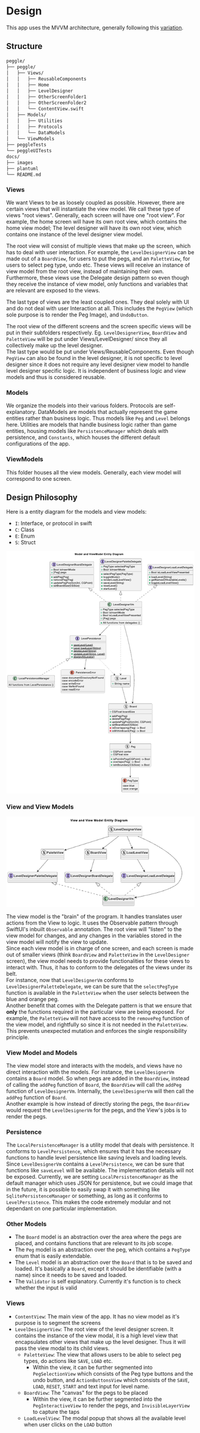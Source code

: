 # Design

This app uses the MVVM architecture, generally following this [variation](https://matteomanferdini.com/mvvm-swiftui/).



## Structure

```
peggle/
├── peggle/
│   ├── Views/
│   │   ├── ReusableComponents
│   │   ├── Home
│   │   ├── LevelDesigner
│   │   ├── OtherScreenFolder1
│   │   ├── OtherScreenFolder2
│   │   └── ContentView.swift
│   ├── Models/
│   │   ├── Utilities
│   │   ├── Protocols
│   │   └── DataModels
│   └── ViewModels
├── peggleTests
└── peggleUITests
docs/
├── images
├── plantuml
└── README.md
```

### Views

We want Views to be as loosely coupled as possible. However, there are certain views that will instantiate the view model. We call these type of views "root views". Generally, each screen will have one "root view". For example, the home screen will have its own root view, which contains the home view model; The level designer will have its own root view, which contains one instance of the level designer view model.

The root view will consist of multiple views that make up the screen, which has to deal with user interaction. For example, the `LevelDesignerView` can be made out of a `BoardView`, for users to put the pegs, and an `PaletteView`, for users to select peg type, undo etc. These views will receive an instance of view model from the root view, instead of maintaining their own. Furthermore, these views use the Delegate design pattern so even though they receive the instance of view model, only functions and variables that are relevant are exposed to the views.

The last type of views are the least coupled ones. They deal solely with UI and do not deal with user Interaction at all. This includes the `PegView` (which sole purpose is to render the Peg Image), and `UndoButton`.

The root view of the different screens and the screen specific views will be put in their subfolders respectively. Eg. `LevelDesignerView`, `BoardView` and `PaletteView` will be put under Views/LevelDesigner/ since they all collectively make up the level designer.  
The last type would be put under Views/ReusableComponents. Even though `PegView` can also be found in the level designer, it is not specific to level designer since it does not require any level designer view model to handle level designer specific logic. It is independent of business logic and view models and thus is considered reusable.

### Models

We organize the models into their various folders. Protocols are self-explanatory. DataModels are models that actually represent the game entities rather than business logic. Thus models like `Peg` and `Level` belongs here. Utilities are models that handle business logic rather than game entities, housing models like `PersistenceManager` which deals with persistence, and `Constants`, which houses the different default configurations of the app.

### ViewModels

This folder houses all the view models. Generally, each view model will correspond to one screen.

## Design Philosophy

Here is a entity diagram for the models and view models:

- `I`: Interface, or protocol in swift
- `C`: Class
- `E`: Enum
- `S`: Struct

![Model and ViewModel Entity Diagram](./images/model-view-model-entity-diagram.png)

### View and View Models

![View and ViewModel Entity Diagram](./images/view-view-model-entity-diagram.png)

The view model is the "brain" of the program. It handles translates user actions from the View to logic. It uses the Observable pattern through SwiftUI's inbuilt `Observable` annotation. The root view will "listen" to the view model for changes, and any changes in the variables stored in the view model will notify the view to update.  
Since each view model is in charge of one screen, and each screen is made out of smaller views (think `BoardView` and `PaletteView` in the `LevelDesigner` screen), the view model needs to provide functionalities for these views to interact with. Thus, it has to conform to the delegates of the views under its belt.  
For instance, now that `LevelDesignerVm` conforms to `LevelDesignerPaletteDelegate`, we can be sure that the `selectPegType` function is available in the `PaletteView` when the user selects between the blue and orange peg.  
Another benefit that comes with the Delegate pattern is that we ensure that **only** the functions required in the particular view are being exposed. For example, the `PaletteView` will not have access to the `removePeg` function of the view model, and rightfully so since it is not needed in the `PaletteView`. This prevents unexpected mutation and enforces the single responsibility principle.

### View Model and Models

The view model store and interacts with the models, and views have no direct interaction with the models. For instance, the `LevelDesignerVm` contains a `Board` model. So when pegs are added in the `BoardView`, instead of calling the `addPeg` function of `Board`, the `BoardView` will call the `addPeg` function of `LevelDesignerVm`. Internally, the `LevelDesignerVm` will then call the `addPeg` function of `Board`.  
Another example is how instead of directly storing the pegs, the `BoardView` would request the `LevelDesignerVm` for the pegs, and the View's jobs is to render the pegs.

### Persistence

The `LocalPersistenceManager` is a utility model that deals with persistence. It conforms to `LevelPersistence`, which ensures that it has the necessary functions to handle level persistence like saving levels and loading levels.  
Since `LevelDesignerVm` contains a `LevelPersistence`, we can be sure that functions like `saveLevel` will be available. The implementation details will not be exposed. Currently, we are setting `LocalPersistenceManager` as the default manager which uses JSON for persistence, but we could image that in the future, it is possible to easily swap it with something like `SqlitePersistenceManager` or something, as long as it conforms to `LevelPersistence`. This makes the code extremely modular and not dependant on one particular implementation.

### Other Models

- The `Board` model is an abstraction over the area where the pegs are placed, and contains functions that are relevant to its job scope.
- The `Peg` model is an abstraction over the peg, which contains a `PegType` enum that is easily extendable.
- The `Level` model is an abstraction over the `Board` that is to be saved and loaded. It's basically a `Board`, except it should be identifiable (with a name) since it needs to be saved and loaded.
- The `Validator` is self explanatory. Currently it's function is to check whether the input is valid

### Views

- `ContentView`: The main view of the app. It has no view model as it's purpose is to segment the screens
- `LevelDesignerView`: The root view of the level designer screen. It contains the instance of the view modal, it is a high level view that encapsulates other views that make up the level designer. Thus it will pass the view modal to its child views.
  - `PaletteView`: The view that allows users to be able to select peg types, do actions like `SAVE`, `LOAD` etc.
    - Within the view, it can be further segmented into `PegSelectionView` which consists of the Peg type buttons and the undo button, and `ActionButtonsView` which consists of the `SAVE`, `LOAD`, `RESET`, `START` and text input for level name.
  - `BoardView`: The "canvas" for the pegs to be placed
    - Within the view, it can be further segmented into the `PegInteractiveView` to render the pegs, and `InvisibleLayerView` to capture the taps
  - `LoadLevelView`: The modal popup that shows all the available level when user clicks on the `LOAD` button

